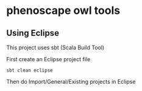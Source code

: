 # phenoscape owl tools

## Using Eclipse

This project uses sbt (Scala Build Tool)

First create an Eclipse project file

```
sbt clean eclipse
```

Then do Import/General/Existing projects in Eclipse
